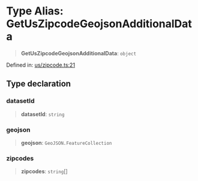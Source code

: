 # Type Alias: GetUsZipcodeGeojsonAdditionalData

> **GetUsZipcodeGeojsonAdditionalData**: `object`

Defined in: [us/zipcode.ts:21](https://github.com/GeoDaCenter/openassistant/blob/36f516b8229288259590b2d9dab3b10cbfc3cbfd/packages/osm/src/us/zipcode.ts#L21)

## Type declaration

### datasetId

> **datasetId**: `string`

### geojson

> **geojson**: `GeoJSON.FeatureCollection`

### zipcodes

> **zipcodes**: `string`[]
